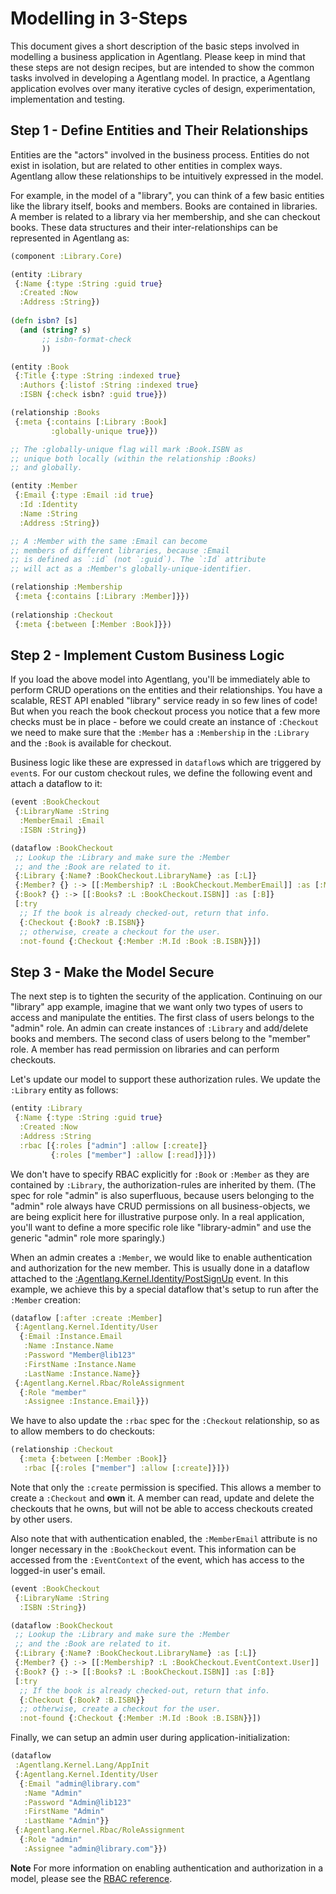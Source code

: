# Modelling in 3-Steps

This document gives a short description of the basic steps involved in modelling a business application in Agentlang.
Please keep in mind that these steps are not design recipes, but are intended to show the common tasks involved in 
developing a Agentlang model. In practice, a Agentlang application evolves over many iterative cycles of design, experimentation,
implementation and testing.

## Step 1 - Define Entities and Their Relationships

Entities are the "actors" involved in the business process.
Entities do not exist in isolation, but are related to other entities in complex ways.
Agentlang allow these relationships to be intuitively expressed in the model.

For example, in the model of a "library", you can think of a few basic entities like
the library itself, books and members. Books are contained in libraries. 
A member is related to a library via her membership, and she can checkout books. 
These data structures and their inter-relationships can be represented in Agentlang as:

```clojure
(component :Library.Core)

(entity :Library
 {:Name {:type :String :guid true}
  :Created :Now
  :Address :String})
  
(defn isbn? [s]
  (and (string? s)
       ;; isbn-format-check
	   ))

(entity :Book
 {:Title {:type :String :indexed true}
  :Authors {:listof :String :indexed true}
  :ISBN {:check isbn? :guid true}})

(relationship :Books
 {:meta {:contains [:Library :Book]
         :globally-unique true}})

;; The :globally-unique flag will mark :Book.ISBN as
;; unique both locally (within the relationship :Books)
;; and globally.

(entity :Member
 {:Email {:type :Email :id true}
  :Id :Identity
  :Name :String
  :Address :String})

;; A :Member with the same :Email can become
;; members of different libraries, because :Email
;; is defined as `:id` (not `:guid`). The `:Id` attribute
;; will act as a :Member's globally-unique-identifier.

(relationship :Membership
 {:meta {:contains [:Library :Member]}})
 
(relationship :Checkout
 {:meta {:between [:Member :Book]}})
```

## Step 2 - Implement Custom Business Logic

If you load the above model into Agentlang, you'll be immediately able to perform CRUD operations
on the entities and their relationships. You have a scalable, REST API enabled "library" service
ready in so few lines of code! But when you reach the book checkout process you notice that a few more
checks must be in place - before we could create an instance of `:Checkout` we need to make sure that
the `:Member` has a `:Membership` in the `:Library` and the `:Book` is available for checkout.

Business logic like these are expressed in `dataflow`s which are triggered by `event`s. For our
custom checkout rules, we define the following event and attach a dataflow to it:

```clojure
(event :BookCheckout
 {:LibraryName :String
  :MemberEmail :Email
  :ISBN :String})

(dataflow :BookCheckout
 ;; Lookup the :Library and make sure the :Member
 ;; and the :Book are related to it.
 {:Library {:Name? :BookCheckout.LibraryName} :as [:L]}
 {:Member? {} :-> [[:Membership? :L :BookCheckout.MemberEmail]] :as [:M]}
 {:Book? {} :-> [[:Books? :L :BookCheckout.ISBN]] :as [:B]} 
 [:try
  ;; If the book is already checked-out, return that info.
  {:Checkout {:Book? :B.ISBN}}
  ;; otherwise, create a checkout for the user.
  :not-found {:Checkout {:Member :M.Id :Book :B.ISBN}}])
```

## Step 3 - Make the Model Secure

The next step is to tighten the security of the application. Continuing on our "library" app example,
imagine that we want only two types of users to access and manipulate the entities. The first class of users
belongs to the "admin" role. An admin can create instances of `:Library` and add/delete books and
members. The second class of users belong to the "member" role. A member has read permission on libraries 
and can perform checkouts.

Let's update our model to support these authorization rules. We update the `:Library` entity as follows:

```clojure
(entity :Library
 {:Name {:type :String :guid true}
  :Created :Now
  :Address :String
  :rbac [{:roles ["admin"] :allow [:create]}
         {:roles ["member"] :allow [:read]}]})
```

We don't have to specify RBAC explicitly for `:Book` or `:Member` as they are contained by `:Library`,
the authorization-rules are inherited by them. (The spec for role "admin" is also superfluous, because
users belonging to the "admin" role always have CRUD permissions on all business-objects, we are being
explicit here for illustrative purpose only. In a real application, you'll want to define a more
specific role like "library-admin" and use the generic "admin" role more sparingly.)

When an admin creates a `:Member`, we would like to enable authentication and authorization for the new
member. This is usually done in a dataflow attached to the [:Agentlang.Kernel.Identity/PostSignUp](language/reference/rbac#identity-management) event. In this example, we achieve this by a special dataflow that's setup to run after the `:Member` creation:

```clojure
(dataflow [:after :create :Member]
 {:Agentlang.Kernel.Identity/User
  {:Email :Instance.Email
   :Name :Instance.Name
   :Password "Member@lib123"
   :FirstName :Instance.Name
   :LastName :Instance.Name}}
 {:Agentlang.Kernel.Rbac/RoleAssignment
  {:Role "member"
   :Assignee :Instance.Email}})
```

We have to also update the `:rbac` spec for the `:Checkout` relationship, so as to allow members to do checkouts:

```clojure
(relationship :Checkout
  {:meta {:between [:Member :Book]}
   :rbac [{:roles ["member"] :allow [:create]}]})
```

Note that only the `:create` permission is specified. This allows a member to create a `:Checkout`
and **own** it. A member can read, update and delete the checkouts that he owns, but will not be able
to access checkouts created by other users.

Also note that with authentication enabled, the `:MemberEmail` attribute is no longer necessary in the
`:BookCheckout` event. This information can be accessed from the `:EventContext` of the event, which has access
to the logged-in user's email.

```clojure
(event :BookCheckout
 {:LibraryName :String
  :ISBN :String})

(dataflow :BookCheckout
 ;; Lookup the :Library and make sure the :Member
 ;; and the :Book are related to it.
 {:Library {:Name? :BookCheckout.LibraryName} :as [:L]}
 {:Member? {} :-> [[:Membership? :L :BookCheckout.EventContext.User]] :as [:M]}
 {:Book? {} :-> [[:Books? :L :BookCheckout.ISBN]] :as [:B]} 
 [:try
  ;; If the book is already checked-out, return that info.
  {:Checkout {:Book? :B.ISBN}}
  ;; otherwise, create a checkout for the user.
  :not-found {:Checkout {:Member :M.Id :Book :B.ISBN}}])
```

Finally, we can setup an admin user during application-initialization:

```clojure
(dataflow
 :Agentlang.Kernel.Lang/AppInit
 {:Agentlang.Kernel.Identity/User
  {:Email "admin@library.com"
   :Name "Admin"
   :Password "Admin@lib123"
   :FirstName "Admin"
   :LastName "Admin"}}
 {:Agentlang.Kernel.Rbac/RoleAssignment
  {:Role "admin"
   :Assignee "admin@library.com"}})
```

**Note** For more information on enabling authentication and authorization in a model, please see the [RBAC reference](language/reference/rbac).
